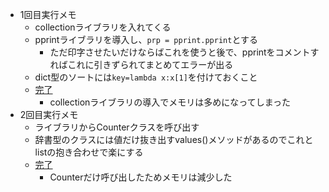 * 1回目実行メモ
    * collectionライブラリを入れてくる
    * pprintライブラリを導入し、`prp = pprint.pprint`とする
        * ただ印字させたいだけならばこれを使うと後で、pprintをコメントすればこれに引きずられてまとめてエラーが出る
    * dict型のソートには`key=lambda x:x[1]`を付けておくこと
    * [完了](https://atcoder.jp/contests/abc081/submissions/14805278)
        * collectionライブラリの導入でメモリは多めになってしまった
* 2回目実行メモ
    * ライブラリからCounterクラスを呼び出す
    * 辞書型のクラスには値だけ抜き出すvalues()メソッドがあるのでこれとlistの抱き合わせで楽にする
    * [完了](https://atcoder.jp/contests/abc081/submissions/14863948)
        * Counterだけ呼び出したためメモリは減少した